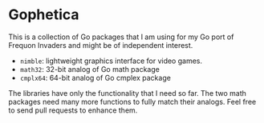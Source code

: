 # Gophetica

This is a collection of Go packages that I am using for my Go port 
of Frequon Invaders and might be of independent interest.

* `nimble`: lightweight graphics interface for video games.
* `math32`: 32-bit analog of Go math package
* `cmplx64`: 64-bit analog of Go cmplex package

The libraries have only the functionality that I need so far.
The two math packages need many more functions to fully match
their analogs.  Feel free to send pull requests to enhance them.
